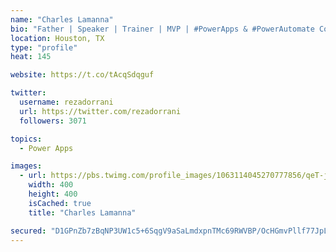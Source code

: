 ```yaml
---
name: "Charles Lamanna"
bio: "Father | Speaker | Trainer | MVP | #PowerApps & #PowerAutomate Community Super User | YouTuber Right-pointing triangle http://youtube.com/c/rezadorrani | Learn - Share - Clockwise rightwards and leftwards open circle arrows"
location: Houston, TX
type: "profile"
heat: 145

website: https://t.co/tAcqSdqguf

twitter:
  username: rezadorrani
  url: https://twitter.com/rezadorrani
  followers: 3071

topics:
  - Power Apps

images:
  - url: https://pbs.twimg.com/profile_images/1063114045270777856/qeT-jpWr_400x400.jpg
    width: 400
    height: 400
    isCached: true
    title: "Charles Lamanna"

secured: "D1GPnZb7zBqNP3UW1c5+6SqgV9aSaLmdxpnTMc69RWVBP/OcHGmvPllf77JpLluhrxTOD4dyQEfocUQt0V/K9aCQQXBW8RbekPChVYwzE8TZRm3l8cDsUrWnRdW1PMgygISMuIFSwBkjhhw602LEKJFchMX/1jihBctJshjN+YbHTp8ZMVrvHtM+V0GQxAagPmIkYw5zIet7r1DKmTxM+zpUNiWV7r+SJLGAjpCiHdQ0cB2AgRgsLGWMmmH0hXFS3i/ctXeYRj8x+Hn3fRDO0Z4dUtUJ4VmSYPrW7WdSBjaxhZ5BY2FKFe5i7cQWTjv0XBHgEomUXCx9wGdGXX5MRdEukJvMTl/HYLfmISh3GdNU2HHzOlYcpXsH7j6UKIffefwR55BoV2jilw3NRSgbwA==;SYYuPp3CSqzaPSBTStl3rg=="
---
```


